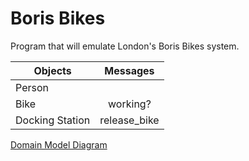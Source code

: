 # Boris Bikes

Program that will emulate London's Boris Bikes system.

| Objects       | Messages      | 
| ------------- |:-------------:| 
| Person      |                 |
| Bike     | working?   |
| Docking Station | release_bike|

[Domain Model Diagram](https://miro.com/app/board/o9J_khSD15U=/)
